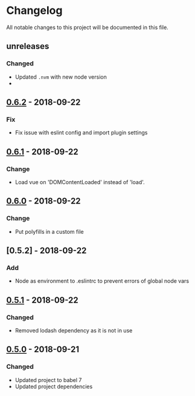 # Changelog
All notable changes to this project will be documented in this file.

## unreleases
### Changed
- Updated `.nvm` with new node version
- 


## [0.6.2] - 2018-09-22
### Fix
- Fix issue with eslint config and import plugin settings

## [0.6.1] - 2018-09-22
### Change
- Load vue on 'DOMContentLoaded' instead of 'load'.

## [0.6.0] - 2018-09-22
### Change
- Put polyfills in a custom file

## [0.5.2] - 2018-09-22
### Add
- Node as environment to .eslintrc to prevent errors of global node vars

## [0.5.1] - 2018-09-22
### Changed
- Removed lodash dependency as it is not in use

## [0.5.0] - 2018-09-21
### Changed
- Updated project to babel 7
- Updated project dependencies


[0.6.2]: https://github.com/mimamuh/html-boilerplate/compare/v0.6.1...v0.6.2
[0.6.1]: https://github.com/mimamuh/html-boilerplate/compare/v0.6.0...v0.6.1
[0.6.0]: https://github.com/mimamuh/html-boilerplate/compare/v0.5.1...v0.6.0
[0.5.1]: https://github.com/mimamuh/html-boilerplate/compare/v0.5.0...v0.5.1
[0.5.0]: https://github.com/mimamuh/html-boilerplate/compare/v0.4.1...v0.5.0
